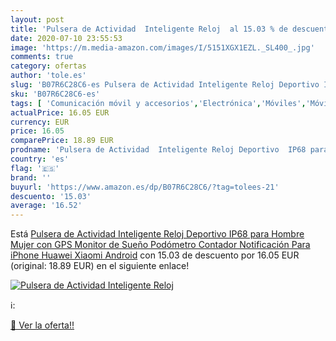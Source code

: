 ```yaml
---
layout: post
title: 'Pulsera de Actividad  Inteligente Reloj  al 15.03 % de descuento'
date: 2020-07-10 23:55:53
image: 'https://m.media-amazon.com/images/I/5151XGX1EZL._SL400_.jpg'
comments: true
category: ofertas
author: 'tole.es'
slug: 'B07R6C28C6-es Pulsera de Actividad Inteligente Reloj Deportivo IP68 para...'
sku: 'B07R6C28C6-es'
tags: [ 'Comunicación móvil y accesorios','Electrónica','Móviles','Móviles y smartphones libres','Smartwatches','Tecnología para vestir','android', ]
actualPrice: 16.05 EUR
currency: EUR
price: 16.05
comparePrice: 18.89 EUR
prodname: 'Pulsera de Actividad  Inteligente Reloj Deportivo  IP68 para Hombre Mujer con GPS Monitor de Sueño Podómetro Contador Notificación Para iPhone Huawei Xiaomi Android'
country: 'es'
flag: '🇪🇸'
brand: ''
buyurl: 'https://www.amazon.es/dp/B07R6C28C6/?tag=tolees-21'
descuento: '15.03'
average: '16.52'
---
```


Está [Pulsera de Actividad  Inteligente Reloj Deportivo  IP68 para Hombre Mujer con GPS Monitor de Sueño Podómetro Contador Notificación Para iPhone Huawei Xiaomi Android](https://www.amazon.es/dp/B07R6C28C6/?tag=tolees-21) con 15.03 de descuento por 16.05 EUR (original: 18.89 EUR) en el siguiente enlace!

[![Pulsera de Actividad  Inteligente Reloj ](https://m.media-amazon.com/images/I/5151XGX1EZL._SL400_.jpg)](https://www.amazon.es/dp/B07R6C28C6/?tag=tolees-21)

ℹ️:


[🛒 Ver la oferta!!](https://www.amazon.es/dp/B07R6C28C6/?tag=tolees-21)
